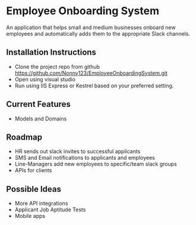 # Employee Onboarding System
An application that helps small and medium businesses onboard new employees and automatically adds them to the appropriate Slack channels. 

## Installation Instructions
* Clone the project repo from github https://github.com/Nonny123/EmployeeOnboardingSystem.git 
* Open using visual studio 
* Run using IIS Express or Kestrel based on your preferred setting.


## Current Features
 * Models and Domains
 

## Roadmap
 * HR sends out slack invites to successful applicants 
 * SMS and Email notifications to applicants and employees
 * Line-Managers add new employees to specific/team slack groups
 * APIs for clients


## Possible Ideas
 * More API integrations
 * Applicant Job Aptitude Tests
 * Mobile apps
